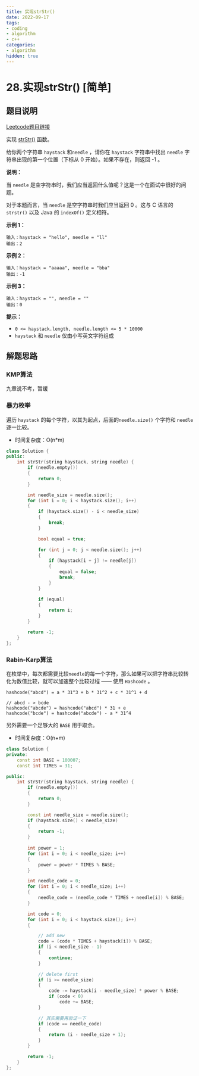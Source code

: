 ```yaml
---
title: 实现strStr()
date: 2022-09-17
tags:
- coding
- algorithm
- c++
categories:
- algorithm
hidden: true
---
```




# 28.实现strStr() [简单]



## 题目说明

[Leetcode题目链接](https://leetcode-cn.com/problems/implement-strstr/)

实现 [strStr()](https://baike.baidu.com/item/strstr/811469) 函数。

给你两个字符串 `haystack` 和`needle` ，请你在 `haystack` 字符串中找出 `needle` 字符串出现的第一个位置（下标从 0 开始）。如果不存在，则返回  -1 。



**说明：**

当 `needle` 是空字符串时，我们应当返回什么值呢？这是一个在面试中很好的问题。

对于本题而言，当 `needle` 是空字符串时我们应当返回 0 。这与 C 语言的 `strstr()` 以及 Java 的 `indexOf()` 定义相符。



**示例 1：**

```
输入：haystack = "hello", needle = "ll"
输出：2
```

**示例 2：**

```
输入：haystack = "aaaaa", needle = "bba"
输出：-1
```

**示例 3：**

```
输入：haystack = "", needle = ""
输出：0
```



**提示：**

- `0 <= haystack.length, needle.length <= 5 * 10000`
- `haystack` 和 `needle` 仅由小写英文字符组成



## 解题思路

### KMP算法

九章说不考，暂缓



### 暴力枚举

遍历 `haystack` 的每个字符，以其为起点，后面的`needle.size()` 个字符和 `needle` 逐一比较。

- 时间复杂度：O(n*m)



```C++
class Solution {
public:
    int strStr(string haystack, string needle) {
        if (needle.empty())
        {
            return 0;
        }

        int needle_size = needle.size();
        for (int i = 0; i < haystack.size(); i++)
        {
            if (haystack.size() - i < needle_size)
            {
                break;
            }

            bool equal = true;

            for (int j = 0; j < needle.size(); j++)
            {
                if (haystack[i + j] != needle[j])
                {
                    equal = false;
                    break;
                }
            }

            if (equal)
            {
                return i;
            }
        }

        return -1;
    }
};
```



### Rabin-Karp算法

在枚举中，每次都需要比较`needle`的每一个字符，那么如果可以把字符串比较转化为数值比较，就可以加速整个比较过程 —— 使用 `Hashcode` 。

```
hashcode("abcd") = a * 31^3 + b * 31^2 + c * 31^1 + d

// abcd - > bcde
hashcode("abcde") = hashcode("abcd") * 31 + e
hashcode("bcde") = hashcode("abcde") - a * 31^4
```

另外需要一个足够大的 `BASE` 用于取余。

- 时间复杂度：O(n+m)



```c++
class Solution {
private:
    const int BASE = 100007;
    const int TIMES = 31;

public:
    int strStr(string haystack, string needle) {
        if (needle.empty())
        {
            return 0;
        }

        const int needle_size = needle.size();
        if (haystack.size() < needle_size)
        {
            return -1;
        }
        
        int power = 1;
        for (int i = 0; i < needle_size; i++)
        {
            power = power * TIMES % BASE;
        }

        int needle_code = 0;
        for (int i = 0; i < needle_size; i++)
        {
            needle_code = (needle_code * TIMES + needle[i]) % BASE;
        }

        int code = 0;
        for (int i = 0; i < haystack.size(); i++)
        {

            // add new
            code = (code * TIMES + haystack[i]) % BASE;
            if (i < needle_size - 1)
            {
                continue;
            }

            // delete first
            if (i >= needle_size)
            {
                code -= haystack[i - needle_size] * power % BASE;
                if (code < 0)
                    code += BASE;
            }

          	// 其实需要再验证一下
            if (code == needle_code)
            {
                return (i - needle_size + 1);
            }
        }

        return -1;
    }
};
```


